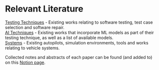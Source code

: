 # Relevant Literature
<a href="https://github.com/Trusted-AI-in-System-Test/Literature/blob/adrian_lit/testing.md">Testing Techniques</a> -  Existing works relating to software testing, test case selection and software repair.<br>
<a href="https://github.com/Trusted-AI-in-System-Test/Literature/blob/adrian_lit/AI.md">AI Techniques</a> - Existing works that incorporate ML models as part of their testing technique, as well as a list of available models.<br>
<a href="https://github.com/Trusted-AI-in-System-Test/Literature/blob/adrian_lit/systems.md">Systems</a> - Existing autopilots, simulation environments, tools and works relating to vehicle systems. <br>

Collected notes and abstracts of each paper can be found (and added to) on this <a href="https://pickle-pufferfish-0dd.notion.site/UAV-Literature-Notes-a48213c0ad964209b71d781ee60c99d4?pvs=4">Notion page</a>.